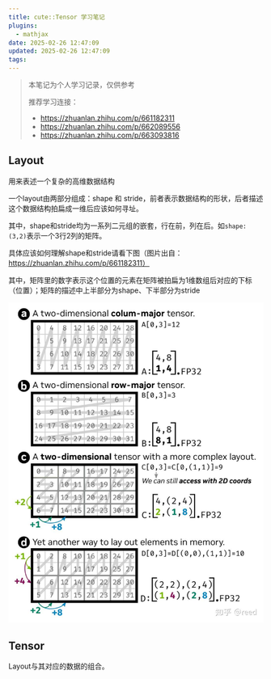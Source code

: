 ```yaml
---
title: cute::Tensor 学习笔记
plugins:
  - mathjax
date: 2025-02-26 12:47:09
updated: 2025-02-26 12:47:09
tags:
---
```

> 本笔记为个人学习记录，仅供参考
>
> 推荐学习连接：
> * https://zhuanlan.zhihu.com/p/661182311
> * https://zhuanlan.zhihu.com/p/662089556
> * https://zhuanlan.zhihu.com/p/663093816


## Layout

用来表述一个复杂的高维数据结构

一个layout由两部分组成：shape 和 stride，前者表示数据结构的形状，后者描述这个数据结构拍扁成一维后应该如何寻址。

其中，shape和stride均为一系列二元组的嵌套，行在前，列在后。如`shape:(3,2)`表示一个3行2列的矩阵。

具体应该如何理解shape和stride请看下图（图片出自：https://zhuanlan.zhihu.com/p/661182311）

其中，矩阵里的数字表示这个位置的元素在矩阵被拍扁为1维数组后对应的下标（位置）；矩阵的描述中上半部分为shape、下半部分为stride

![](/images/cute-Tensor-1.png)

## Tensor

Layout与其对应的数据的组合。